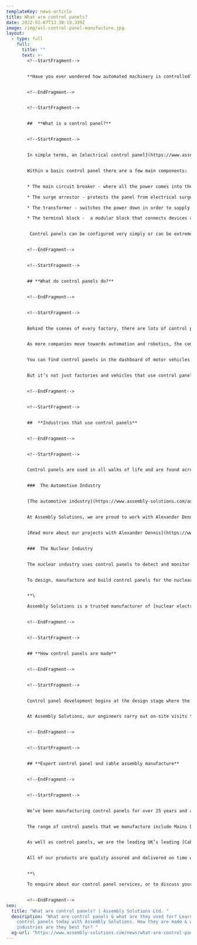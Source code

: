 ```yaml
---
templateKey: news-article
title: What are control panels?
date: 2022-02-07T13:38:19.339Z
image: /img/asl-control-panel-manufacture.jpg
layout:
  - type: full
    full:
      title: ""
      text: >-
        <!--StartFragment-->


        **Have you ever wondered how automated machinery is controlled? The answer lies in the control panel. This amazing piece of kit is responsible for keeping automated equipment on track. Discover what control panels are, how they work and how they are made in our guide.**


        <!--EndFragment-->


        <!--StartFragment-->


        ##  **What is a control panel?**


        <!--StartFragment-->


        In simple terms, an [electrical control panel](https://www.assembly-solutions.com/electrical-control-panels) is a metal panel or enclosure that contains a combination of electrical devices. These devices monitor and control equipment using electrical power and send signals to direct the operation of machines or equipment.  


        Within a basic control panel there are a few main components:


        * The main circuit breaker - where all the power comes into the panel from various devices.

        * The surge arrestor - protects the panel from electrical surges such as a lightning strike. 

        * The transformer - switches the power down in order to supply smaller devices.

        * The terminal block -  a modular block that connects devices and joins two or more wires together. 


         Control panels can be configured very simply or can be extremely complex to meet the needs of different industrial environments.


        <!--EndFragment-->


        <!--StartFragment-->


        ## **What do control panels do?**


        <!--EndFragment-->


        <!--StartFragment-->


        Behind the scenes of every factory, there are lots of control panels that drive the process and keep it working efficiently. Factories use control panels to operate functions like production lines or conveyor equipment. 


        As more companies move towards automation and robotics, the control panel plays a pivotal role in controlling the entire manufacturing process. A well designed control panel will reduce downtime, increase productivity and protect vital equipment. 


        You can find control panels in the dashboard of motor vehicles, ships and aircraft. The panels are used to monitor and gauge information such as speed and distance. They also operate essential systems like motor control, navigation and autopilot. 


        But it’s not just factories and vehicles that use control panels. Organisations around the globe rely on control panels for many daily processes. From mainframe computers to security systems or life saving medical equipment.


        <!--EndFragment-->


        <!--StartFragment-->


        ##  **Industries that use control panels**


        <!--EndFragment-->


        <!--StartFragment-->


        Control panels are used in all walks of life and are found across [a vast range of industries](https://www.assembly-solutions.com/industries) including automotive, utility, agriculture, security and leisure. Most of these industries will use bespoke control panels designed and manufactured by a specialist team. 


        ###  The Automotive Industry 


        [The automotive industry](https://www.assembly-solutions.com/automotive-control-panel) is experiencing a green revolution with the electrification of vehicles from buses and trucks, to agricultural equipment. To meet the demands of this changing technology, businesses require innovative control panels that facilitate the development of their products and services as they adapt and grow. 


        At Assembly Solutions, we are proud to work with Alexander Dennis, a global leader in the design and manufacture of double deck buses. For over 10 years we have developed and fabricated a range of control panels alongside their other [electric products](https://www.assembly-solutions.com/). 


        [Read more about our projects with Alexander Dennis](https://www.assembly-solutions.com/projects/alexander-dennis/) and why they consider us to be the UK’s best control panel manufacturer. 


        ###  The Nuclear Industry 


        The nuclear industry uses control panels to detect and monitor plant activity. The control room in a nuclear power station contains a combination of complex panels and boards. This equipment is safety-critical and control panels must be 100% reliable. 


        To design, manufacture and build control panels for the nuclear industry requires a wealth of knowledge and experience. The panels are more complex and technical than in other sectors and are made by a [team of specialist panel builders](https://www.assembly-solutions.com/control-panels). 


        **\

        Assembly Solutions is a trusted manufacturer of [nuclear electrical control panel equipment](https://www.assembly-solutions.com/nuclear-control-panel). We have over 10 years of experience in the Nuclear Industry.  We are proud to be an approved supplier to Sellafield power station and have even built special cells within our factory where Sellafield’s panels are produced.**


        <!--EndFragment-->


        <!--StartFragment-->


        ## **How control panels are made**


        <!--EndFragment-->


        <!--StartFragment-->


        Control panel development begins at the design stage where the manufacturer works closely with the customer to understand their ideas and develop a fitting design. The panels are manufactured in a state of the art facility using quality panel wiring alongside computer-aided design. Each panel is tested and quality approved before the final installation. 


        At Assembly Solutions, our engineers carry out on-site visits to discuss your project and develop the most cost-effective solution for your business. Our team offers a flexible service and fast turnaround times on all of our panel builds.


        <!--EndFragment-->


        <!--StartFragment-->


        ## **Expert control panel and cable assembly manufacture**


        <!--EndFragment-->


        <!--StartFragment-->


        We’ve been manufacturing control panels for over 25 years and are the preferred supplier to an impressive list of global companies including; Aston Martin, [Siemens](https://www.assembly-solutions.com/projects/siemens/) and Vodafone. 


        The range of control panels that we manufacture include Mains Distribution Control Boxes, Leak Detection Panels, Winch mounted Vehicle Control Panels, Ultraviolet water treatment Control Panels and many more! 


        As well as control panels, we are the leading UK’s leading [Cable Assembly](https://www.assembly-solutions.com/cable-assembly) and [Panel Wiring](https://www.assembly-solutions.com/wiring-harness) Manufacturers. Proud winners of Manufacturing Business of the Year Award. 


        All of our products are quality assured and delivered on time with excellent customer service. 


        **\

        To enquire about our control panel services, or to discuss your electrical assembly project, [contact our knowledgeable team today](https://www.assembly-solutions.com/).**


        <!--EndFragment-->
seo:
  title: "What are control panels? | Assembly Solutions Ltd. "
  description: "What are control panels & what are they used for? Learn all about
    control panels today with Assembly Solutions. How they are made & what
    industries are they best for? "
  og-url: "https://www.assembly-solutions.com/news/what-are-control-panels/ "
---
```


